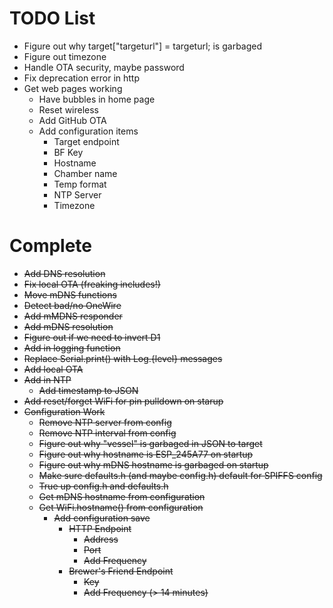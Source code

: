# TODO List

- Figure out why target["targeturl"] = targeturl; is garbaged
- Figure out timezone
- Handle OTA security, maybe password
- Fix deprecation error in http
- Get web pages working
    - Have bubbles in home page
    - Reset wireless
    - Add GitHub OTA
    - Add configuration items
        - Target endpoint
        - BF Key
        - Hostname
        - Chamber name
        - Temp format
        - NTP Server
        - Timezone

# Complete

- ~~Add DNS resolution~~
- ~~Fix local OTA (freaking includes!)~~
- ~~Move mDNS functions~~
- ~~Detect bad/no OneWire~~
- ~~Add mMDNS responder~~
- ~~Add mDNS resolution~~
- ~~Figure out if we need to invert D1~~
- ~~Add in logging function~~
- ~~Replace Serial.print() with Log.{level} messages~~
- ~~Add local OTA~~
- ~~Add in NTP~~
    - ~~Add timestamp to JSON~~
- ~~Add reset/forget WiFi for pin pulldown on starup~~
- ~~Configuration Work~~
    - ~~Remove NTP server from config~~
    - ~~Remove NTP interval from config~~
    - ~~Figure out why "vessel" is garbaged in JSON to target~~
    - ~~Figure out why hostname is ESP_245A77 on startup~~
    - ~~Figure out why mDNS hostname is garbaged on startup~~
    - ~~Make sure defaults.h (and maybe config.h) default for SPIFFS config~~
    - ~~True up config.h and defaults.h~~
    - ~~Get mDNS hostname from configuration~~
    - ~~Get WiFi.hostname() from configuration~~
      - ~~Add configuration save~~
        - ~~HTTP Endpoint~~
            - ~~Address~~
            - ~~Port~~
            - ~~Add Frequency~~
        - ~~Brewer's Friend Endpoint~~
            - ~~Key~~
            - ~~Add Frequency (> 14 minutes)~~
